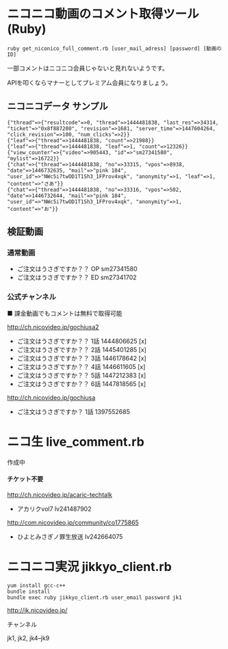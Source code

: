 
# ニコニコ動画のコメント取得ツール (Ruby)

```
ruby get_niconico_full_comment.rb [user_mail_adress] [password] [動画のID]
```

一部コメントはニコニコ会員じゃないと見れないようです。

APIを叩くならマナーとしてプレミアム会員になりましょう。

## ニコニコデータ サンプル

```
{"thread"=>{"resultcode"=>0, "thread"=>1444481838, "last_res"=>34314, "ticket"=>"0x8f887200", "revision"=>1681, "server_time"=>1447604264, "click_revision"=>100, "num_clicks"=>2}}
{"leaf"=>{"thread"=>1444481838, "count"=>21988}}
{"leaf"=>{"thread"=>1444481838, "leaf"=>1, "count"=>12326}}
{"view_counter"=>{"video"=>905443, "id"=>"sm27341580", "mylist"=>16722}}
{"chat"=>{"thread"=>1444481838, "no"=>33315, "vpos"=>8938, "date"=>1446732635, "mail"=>"pink 184", "user_id"=>"NWc5i7twOD1T1Sh3_1FProv4xqk", "anonymity"=>1, "leaf"=>1, "content"=>"さあ"}}
{"chat"=>{"thread"=>1444481838, "no"=>33316, "vpos"=>502, "date"=>1446732644, "mail"=>"pink 184", "user_id"=>"NWc5i7twOD1T1Sh3_1FProv4xqk", "anonymity"=>1, "content"=>"お"}}
```


## 検証動画

### 通常動画

* ご注文はうさぎですか？？ OP sm27341580
* ご注文はうさぎですか？？ ED sm27341702

### 公式チャンネル

■ 課金動画でもコメントは無料で取得可能

http://ch.nicovideo.jp/gochiusa2

* ご注文はうさぎですか？？ 1話 1444806625 [x]
* ご注文はうさぎですか？？ 2話 1445401285 [x]
* ご注文はうさぎですか？？ 3話 1446178642 [x]
* ご注文はうさぎですか？？ 4話 1446611605 [x]
* ご注文はうさぎですか？？ 5話 1447212383 [x]
* ご注文はうさぎですか？？ 6話 1447818565 [x]

http://ch.nicovideo.jp/gochiusa

* ご注文はうさぎですか？ 1話 1397552685

# ニコ生 live_comment.rb

作成中

#### チケット不要

http://ch.nicovideo.jp/acaric-techtalk

* アカリクvol7 lv241487902

http://com.nicovideo.jp/community/co1775865

* ひよとみさぎノ罪生放送 lv242664075



# ニコニコ実況 jikkyo_client.rb

```
yum install gcc-c++
bundle install
bundle exec ruby jikkyo_client.rb user_email password jk1
```

http://jk.nicovideo.jp/

チャンネル

jk1, jk2, jk4–jk9
